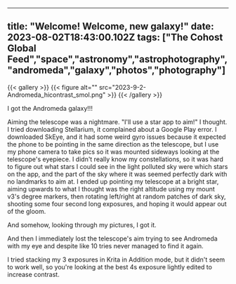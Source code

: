 
---
title: "Welcome! Welcome, new galaxy!"
date: 2023-08-02T18:43:00.102Z
tags: ["The Cohost Global Feed","space","astronomy","astrophotography","andromeda","galaxy","photos","photography"]
---
{{< gallery >}}
{{< figure alt="" src="2023-9-2-Andromeda_hicontrast_smol.png" >}}
{{< /gallery >}}

I got the Andromeda galaxy!!!

Aiming the telescope was a nightmare. "I'll use a star app to aim!" I thought. I tried downloading Stellarium, it complained about a Google Play error. I downloaded SkEye, and it had some weird gyro issues because it expected the phone to be pointing in the same direction as the telescope, but I use my phone camera to take pics so it was mounted sideways looking at the telescope's eyepiece. I didn't really know my constellations, so it was hard to figure out what stars I could see in the light polluted sky were which stars on the app, and the part of the sky where it was seemed perfectly dark with no landmarks to aim at. I ended up pointing my telescope at a bright star, aiming upwards to what I thought was the right altitude using my mount v3's degree markers, then rotating left/right at random patches of dark sky, shooting some four second long exposures, and hoping it would appear out of the gloom.

And somehow, looking through my pictures, I got it.

And then I immediately lost the telescope's aim trying to see Andromeda with my eye and despite like 10 tries never managed to find it again. 

I tried stacking my 3 exposures in Krita in Addition mode, but it didn't seem to work well, so you're looking at the best 4s exposure lightly edited to increase contrast.

